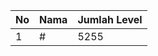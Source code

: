 | No | Nama            | Jumlah Level |
|----|-----------------|--------------|
| 1  | #    |    5255        |
